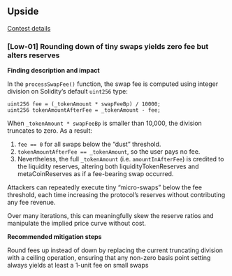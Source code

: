 ## Upside
[Contest details](https://code4rena.com/audits/2025-05-upside/submissions)

### [Low-01] Rounding down of tiny swaps yields zero fee but alters reserves

**Finding description and impact**

In the `processSwapFee()` function, the swap fee is computed using integer division on Solidity’s default `uint256` type:

```solidity
uint256 fee = (_tokenAmount * swapFeeBp) / 10000;
uint256 tokenAmountAfterFee = _tokenAmount - fee;
```

When `_tokenAmount * swapFeeBp` is smaller than 10,000, the division truncates to zero. As a result:

1. `fee == 0` for all swaps below the “dust” threshold.
2. `tokenAmountAfterFee == _tokenAmount`, so the user pays no fee.
3. Nevertheless, the full `_tokenAmount` (i.e. `amountInAfterFee`) is credited to the liquidity reserves, altering both liquidityTokenReserves and metaCoinReserves as if a fee-bearing swap occurred.

Attackers can repeatedly execute tiny “micro-swaps” below the fee threshold, each time increasing the protocol’s reserves without contributing any fee revenue. 

Over many iterations, this can meaningfully skew the reserve ratios and manipulate the implied price curve without cost.

**Recommended mitigation steps**

Round fees up instead of down by replacing the current truncating division with a ceiling operation, ensuring that any non-zero basis point setting always yields at least a 1-unit fee on small swaps